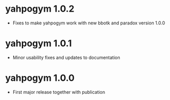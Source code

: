 # yahpogym 1.0.2

* Fixes to make yahpogym work with new bbotk and paradox version 1.0.0

# yahpogym 1.0.1

* Minor usability fixes and updates to documentation

# yahpogym 1.0.0

* First major release together with publication
